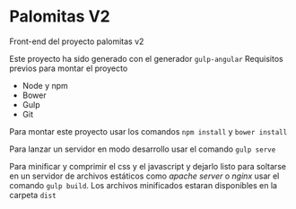 # Palomitas V2

Front-end del proyecto palomitas v2

Este proyecto ha sido generado con el generador `gulp-angular`
Requisitos previos para montar el proyecto

- Node y npm
- Bower
- Gulp
- Git

Para montar este proyecto usar los comandos `npm install` y `bower install`

Para lanzar un servidor en modo desarrollo usar el comando `gulp serve`

Para minificar y comprimir el css y el javascript y dejarlo listo para soltarse en un servidor de archivos estáticos como _apache server_ o _nginx_ usar el comando `gulp build`. Los archivos minificados estaran disponibles en la carpeta `dist`
